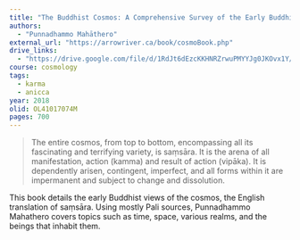 ```yaml
---
title: "The Buddhist Cosmos: A Comprehensive Survey of the Early Buddhist Worldview; according to Theravāda and Sarvāstivāda sources"
authors:
  - "Punnadhammo Mahāthero"
external_url: "https://arrowriver.ca/book/cosmoBook.php"
drive_links:
  - "https://drive.google.com/file/d/1RdJt6dEzcKKHNRZrwuPMYYJg0JKOvx1Y/view?usp=sharing"
course: cosmology
tags:
  - karma
  - anicca
year: 2018
olid: OL41017074M
pages: 700
---
```


> The entire cosmos, from top to bottom, encompassing all its fascinating and terrifying variety, is saṃsāra. It is the arena
of all manifestation, action (kamma) and result of action (vipāka). It is dependently arisen,
contingent, imperfect, and all forms within it are impermanent and subject to change
and dissolution.

This book details the early Buddhist views of the cosmos, the English translation of saṃsāra. Using mostly Pali sources, Punnadhammo Mahathero covers topics such as time, space, various realms, and the beings that inhabit them.
